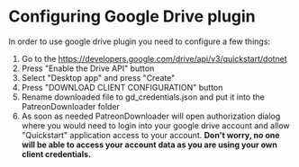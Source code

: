 # Configuring Google Drive plugin
In order to use google drive plugin you need to configure a few things:

 1. Go to the https://developers.google.com/drive/api/v3/quickstart/dotnet
 2. Press "Enable the Drive API" button
 3. Select "Desktop app" and press "Create"
 4. Press "DOWNLOAD CLIENT CONFIGURATION" button
 5. Rename downloaded file to gd_credentials.json and put it into the PatreonDownloader folder
 6. As soon as needed PatreonDownloader will open authorization dialog where you would need to login into your google drive account and allow "Quickstart" application access to your account. **Don't worry, no one will be able to access your account data as you are using your own client credentials.**